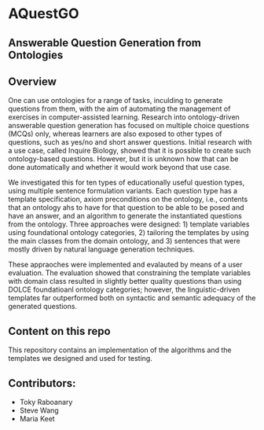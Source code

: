 # AQuestGO
## Answerable Question Generation from Ontologies 
 
 ## Overview
One can use ontologies for a range of tasks, inculding to generate questions from them, with the aim of automating the management of exercises in computer-assisted learning. Research into ontology-driven answerable question generation has focused on multiple choice questions (MCQs) only, whereas learners are also exposed to other types of questions, such as yes/no and short answer questions. Initial research with a use case, called Inquire Biology, showed that it is possible to create such ontology-based questions. However, but it is unknown how that can be done automatically and whether it would work beyond that use case. 

We investigated this for ten types of educationally useful question types, using multiple sentence formulation variants. Each question type has a template specification, axiom preconditions on the ontology, i.e., contents that an ontology ahs to have for that question to be able to be posed and have an answer, and an algorithm to generate the instantiated questions  from the ontology. 
Three approaches were designed: 1) template variables using foundational ontology categories, 2) tailoring the templates by using the main classes from the domain ontology, and 3) sentences that were mostly driven by natural language generation techniques. 

These appraoches were implemented and evalauted by means of a user evaluation. The evaluation showed that constraining the template variables with domain class resulted in slightly better quality questions than using DOLCE foundatioanl ontology categories; however, the linguistic-driven templates far outperformed both on syntactic and semantic adequacy of the generated questions.

## Content on this repo

This repository contains an implementation of the algorithms and the templates we designed and used for testing.

## Contributors:
- Toky Raboanary
- Steve Wang
- Maria Keet

